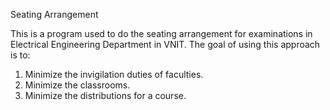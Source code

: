 Seating Arrangement 

This is a program used to do the seating arrangement for examinations in Electrical Engineering Department in VNIT.
The goal of using this approach is to:
1. Minimize the invigilation duties of faculties.
2. Minimize the classrooms.
3. Minimize the distributions for a course.

